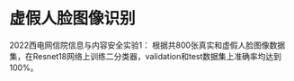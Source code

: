 # 虚假人脸图像识别
2022西电网信院信息与内容安全实验1：
根据共800张真实和虚假人脸图像数据集，在Resnet18网络上训练二分类器，validation和test数据集上准确率均达到100%。
